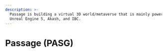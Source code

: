 ```yaml
---
description: >-
  Passage is building a virtual 3D world/metaverse that is mainly powered by
  Unreal Engine 5, Akash, and IBC.
---
```


# Passage (PASG)

